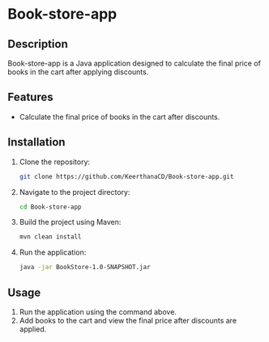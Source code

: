 # Book-store-app

## Description
Book-store-app is a Java application designed to calculate the final price of books in the cart after applying discounts.

## Features
- Calculate the final price of books in the cart after discounts.

## Installation
1. Clone the repository:
   ```bash
   git clone https://github.com/KeerthanaCD/Book-store-app.git
   ```
2. Navigate to the project directory:
   ```bash
   cd Book-store-app
   ```
3. Build the project using Maven:
   ```bash
   mvn clean install
   ```
4. Run the application:
   ```bash
   java -jar BookStore-1.0-SNAPSHOT.jar
   ```

## Usage
1. Run the application using the command above.
2. Add books to the cart and view the final price after discounts are applied.
